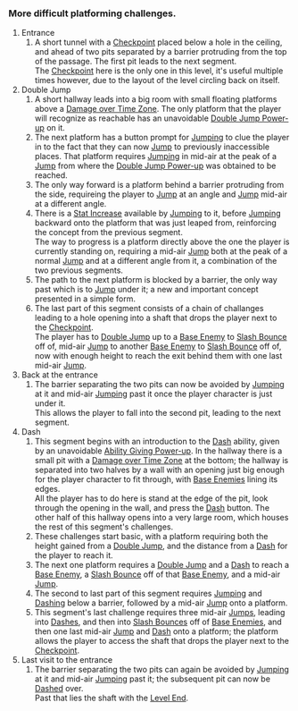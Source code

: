 ### More difficult platforming challenges.

1. Entrance
	1. A short tunnel with a [Checkpoint](../Enviromental%20Features/Helpful/Checkpoint.md) placed below a hole in the ceiling, and ahead of two pits separated by a barrier protruding from the top of the passage. The first pit leads to the next segment.<br>The [Checkpoint](../Enviromental%20Features/Helpful/Checkpoint.md) here is the only one in this level, it's useful multiple times however, due to the layout of the level circling back on itself.
2. Double Jump
	1. A short hallway leads into a big room with small floating platforms above a [Damage over Time Zone](../Enviromental%20Features/Harmful/Damage%20Zones.md). The only platform that the player will recognize as reachable has an unavoidable [Double Jump Power-up](../Enviromental%20Features/Helpful/Power-ups/Double%20Jump.md) on it.
	2. The next platform has a button prompt for [Jumping](../../Player%20Character/Ultion/Abilities/Jump.md) to clue the player in to the fact that they can now [Jump](../../Player%20Character/Ultion/Abilities/Jump.md) to previously inaccessible places. That platform requires [Jumping](../../Player%20Character/Ultion/Abilities/Jump.md) in mid-air at the peak of a [Jump](../../Player%20Character/Ultion/Abilities/Jump.md) from where the [Double Jump Power-up](../Enviromental%20Features/Helpful/Power-ups/Double%20Jump.md) was obtained to be reached.
	3. The only way forward is a platform behind a barrier protruding from the side, requireing the player to [Jump](../../Player%20Character/Ultion/Abilities/Jump.md) at an angle and [Jump](../../Player%20Character/Ultion/Abilities/Jump.md) mid-air at a different angle.
	4. There is a [Stat Increase](../Enviromental%20Features/Helpful/Power-ups/Stat%20Increases) available by [Jumping](../../Player%20Character/Ultion/Abilities/Jump.md) to it, before [Jumping](../../Player%20Character/Ultion/Abilities/Jump.md) backward onto the platform that was just leaped from, reinforcing the concept from the previous segment.<br>The way to progress is a platform directly above the one the player is currently standing on, requiring a mid-air [Jump](../../Player%20Character/Ultion/Abilities/Jump.md) both at the peak of a normal [Jump](../../Player%20Character/Ultion/Abilities/Jump.md) and at a different angle from it, a combination of the two previous segments.
	5. The path to the next platform is blocked by a barrier, the only way past which is to [Jump](../../Player%20Character/Ultion/Abilities/Jump.md) under it; a new and important concept presented in a simple form.
 	6. The last part of this segment consists of a chain of challanges leading to a hole opening into a shaft that drops the player next to the [Checkpoint](../Enviromental%20Features/Helpful/Checkpoint.md).<br>The player has to [Double Jump](../../Player%20Character/Ultion/Abilities/Jump.md) up to a [Base Enemy](../Enviromental%20Features/Harmful/Enemies/Base%20Enemy.md) to [Slash Bounce](../../Player%20Character/Ultion/Abilities/Slash.md) off of, mid-air [Jump](../../Player%20Character/Ultion/Abilities/Jump.md) to another [Base Enemy](../Enviromental%20Features/Harmful/Enemies/Base%20Enemy.md) to [Slash Bounce](../../Player%20Character/Ultion/Abilities/Slash.md) off of, now with enough height to reach the exit behind them with one last mid-air [Jump](../../Player%20Character/Ultion/Abilities/Jump.md).
3. Back at the entrance
	1. The barrier separating the two pits can now be avoided by [Jumping](../../Player%20Character/Ultion/Abilities/Jump.md) at it and mid-air [Jumping](../../Player%20Character/Ultion/Abilities/Jump.md) past it once the player character is just under it.<br>This allows the player to fall into the second pit, leading to the next segment.
4. Dash
	1. This segment begins with an introduction to the [Dash](../../Player%20Character/Ultion/Abilities/Dash.md) ability, given by an unavoidable [Ability Giving Power-up](../Enviromental%20Features/Helpful/Power-ups/Ability%20Giving.md). In the hallway there is a small pit with a [Damage over Time Zone](../Enviromental%20Features/Harmful/Damage%20Zones.md) at the bottom; the hallway is separated into two halves by a wall with an opening just big enough for the player character to fit through, with [Base Enemies](../Enviromental%20Features/Harmful/Enemies/Base%20Enemy.md) lining its edges.<br>All the player has to do here is stand at the edge of the pit, look through the opening in the wall, and press the [Dash](../../Player%20Character/Ultion/Abilities/Dash.md) button. The other half of this hallway opens into a very large room, which houses the rest of this segment's challenges.
	2. These challenges start basic, with a platform requiring both the height gained from a [Double Jump](../../Player%20Character/Ultion/Abilities/Jump.md), and the distance from a [Dash](../../Player%20Character/Ultion/Abilities/Dash.md) for the player to reach it.
	3. The next one platform requires a [Double Jump](../../Player%20Character/Ultion/Abilities/Jump.md) and a [Dash](../../Player%20Character/Ultion/Abilities/Dash.md) to reach a [Base Enemy](../Enviromental%20Features/Harmful/Enemies/Base%20Enemy.md), a [Slash Bounce](../../Player%20Character/Ultion/Abilities/Slash.md) off of that [Base Enemy](../Enviromental%20Features/Harmful/Enemies/Base%20Enemy.md), and a mid-air [Jump](../../Player%20Character/Ultion/Abilities/Jump.md).
	4. The second to last part of this segment requires [Jumping](../../Player%20Character/Ultion/Abilities/Jump.md) and [Dashing](../../Player%20Character/Ultion/Abilities/Dash.md) below a barrier, followed by a mid-air [Jump](../../Player%20Character/Ultion/Abilities/Jump.md) onto a platform.
	5. This segment's last challenge requires three mid-air [Jumps](../../Player%20Character/Ultion/Abilities/Jump.md), leading into [Dashes](../../Player%20Character/Ultion/Abilities/Dash.md), and then into [Slash Bounces](../../Player%20Character/Ultion/Abilities/Slash.md) off of [Base Enemies](../Enviromental%20Features/Harmful/Enemies/Base%20Enemy.md), and then one last mid-air [Jump](../../Player%20Character/Ultion/Abilities/Jump.md) and [Dash](../../Player%20Character/Ultion/Abilities/Dash.md) onto a platform; the platform allows the player to access the shaft that drops the player next to the [Checkpoint](../Enviromental%20Features/Helpful/Checkpoint.md).
5. Last visit to the entrance
	1. The barrier separating the two pits can again be avoided by [Jumping](../../Player%20Character/Ultion/Abilities/Jump.md) at it and mid-air [Jumping](../../Player%20Character/Ultion/Abilities/Jump.md) past it; the subsequent pit can now be [Dashed](../../Player%20Character/Ultion/Abilities/Dash.md) over.<br>Past that lies the shaft with the [Level End](../Enviromental%20Features/Neutral/Level%20End.md).
